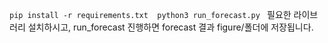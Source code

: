 

`
pip install -r requirements.txt 
python3 run_forecast.py 
`
필요한 라이브러리 설치하시고, 
run_forecast 진행하면 forecast 결과 figure/폴더에 저장됩니다.
